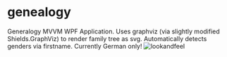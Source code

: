 # genealogy
Generalogy MVVM WPF Application. Uses graphviz (via slightly modified Shields.GraphViz) to render family tree as svg. Automatically detects genders via firstname. Currently German only!
![lookandfeel](https://user-images.githubusercontent.com/10122382/38218739-14f8956e-36d3-11e8-8670-fb95374c85df.JPG)
